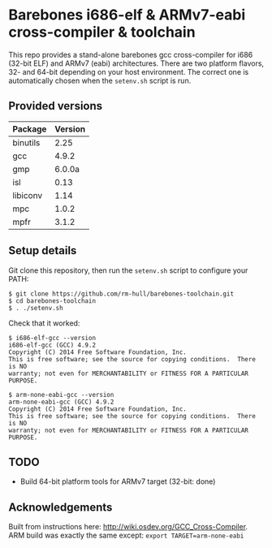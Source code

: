 # Barebones i686-elf & ARMv7-eabi cross-compiler & toolchain

This repo provides a stand-alone barebones gcc cross-compiler for i686 
(32-bit ELF) and ARMv7 (eabi) architectures. There are two platform 
flavors, 32- and 64-bit depending on your host environment. The correct 
one is automatically chosen when the `setenv.sh` script is run.

## Provided versions

| Package  | Version |
|----------|---------|
| binutils | 2.25    |
| gcc      | 4.9.2   |
| gmp      | 6.0.0a  |
| isl      | 0.13    |
| libiconv | 1.14    |
| mpc      | 1.0.2   |
| mpfr     | 3.1.2   |

## Setup details

Git clone this repository, then run the `setenv.sh` script to configure your PATH:

    $ git clone https://github.com/rm-hull/barebones-toolchain.git
    $ cd barebones-toolchain
    $ . ./setenv.sh

Check that it worked:

    $ i686-elf-gcc --version
    i686-elf-gcc (GCC) 4.9.2
    Copyright (C) 2014 Free Software Foundation, Inc.
    This is free software; see the source for copying conditions.  There is NO
    warranty; not even for MERCHANTABILITY or FITNESS FOR A PARTICULAR PURPOSE.

    $ arm-none-eabi-gcc --version
    arm-none-eabi-gcc (GCC) 4.9.2
    Copyright (C) 2014 Free Software Foundation, Inc.
    This is free software; see the source for copying conditions.  There is NO
    warranty; not even for MERCHANTABILITY or FITNESS FOR A PARTICULAR PURPOSE.

## TODO

* Build 64-bit platform tools for ARMv7 target (32-bit: done)
    
## Acknowledgements

Built from instructions here: http://wiki.osdev.org/GCC_Cross-Compiler. 
ARM build was exactly the same except: `export TARGET=arm-none-eabi`
